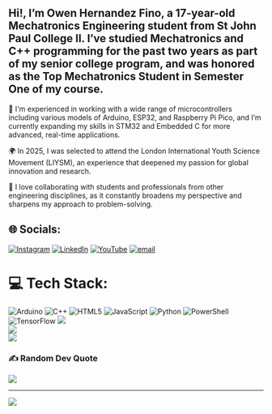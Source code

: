 ## Hi!, I’m Owen Hernandez Fino, a 17-year-old Mechatronics Engineering student from St John Paul College II. I’ve studied Mechatronics and C++ programming for the past two years as part of my senior college program, and was honored as the Top Mechatronics Student in Semester One of my course. <br/>

🔧 I'm experienced in working with a wide range of microcontrollers including various models of Arduino, ESP32, and Raspberry Pi Pico, and I’m currently expanding my skills in STM32 and Embedded C for more advanced, real-time applications. <br/>

🌍 In 2025, I was selected to attend the London International Youth Science Movement (LIYSM), an experience that deepened my passion for global innovation and research. <br/>

🤝 I love collaborating with students and professionals from other engineering disciplines, as it constantly broadens my perspective and sharpens my approach to problem-solving. <br/>




## 🌐 Socials:
[![Instagram](https://img.shields.io/badge/Instagram-%23E4405F.svg?logo=Instagram&logoColor=white)](https://instagram.com/owen.el.robotocist) [![LinkedIn](https://img.shields.io/badge/LinkedIn-%230077B5.svg?logo=linkedin&logoColor=white)](https://linkedin.com/in/owen-hernandez-fino-6b22b1363) [![YouTube](https://img.shields.io/badge/YouTube-%23FF0000.svg?logo=YouTube&logoColor=white)](https://youtube.com/@owens.notthere) [![email](https://img.shields.io/badge/Email-D14836?logo=gmail&logoColor=white)](mailto:itsowen83@gmail.com) 

# 💻 Tech Stack:
![Arduino](https://img.shields.io/badge/-Arduino-00979D?style=for-the-badge&logo=Arduino&logoColor=white) ![C++](https://img.shields.io/badge/c++-%2300599C.svg?style=for-the-badge&logo=c%2B%2B&logoColor=white) ![HTML5](https://img.shields.io/badge/html5-%23E34F26.svg?style=for-the-badge&logo=html5&logoColor=white) ![JavaScript](https://img.shields.io/badge/javascript-%23323330.svg?style=for-the-badge&logo=javascript&logoColor=%23F7DF1E) ![Python](https://img.shields.io/badge/python-3670A0?style=for-the-badge&logo=python&logoColor=ffdd54) ![PowerShell](https://img.shields.io/badge/PowerShell-%235391FE.svg?style=for-the-badge&logo=powershell&logoColor=white) ![TensorFlow](https://img.shields.io/badge/TensorFlow-%23FF6F00.svg?style=for-the-badge&logo=TensorFlow&logoColor=white)
![](https://github-readme-stats.vercel.app/api?username=ohfino83&theme=blue_navy&hide_border=false&include_all_commits=true&count_private=false)<br/>
![](https://nirzak-streak-stats.vercel.app/?user=ohfino83&theme=blue_navy&hide_border=false)<br/>
![](https://github-readme-stats.vercel.app/api/top-langs/?username=ohfino83&theme=blue_navy&hide_border=false&include_all_commits=true&count_private=false&layout=compact)

### ✍️ Random Dev Quote
![](https://quotes-github-readme.vercel.app/api?type=horizontal&theme=radical)

---
[![](https://visitcount.itsvg.in/api?id=ohfino83&icon=0&color=0)](https://visitcount.itsvg.in)

<!-- Proudly created with GPRM ( https://gprm.itsvg.in ) -->
